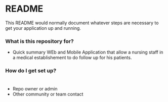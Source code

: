 # README #

This README would normally document whatever steps are necessary to get your application up and running.

### What is this repository for? ###

* Quick summary
WEb and Mobile Application that allow a nursing staff in a medical establishement to do follow up for his patients.

### How do I get set up? ###
#



* Repo owner or admin
* Other community or team contact
